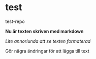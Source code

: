 # test
test-repo

**Nu är texten skriven med markdown**

*Lite annorlunda att se texten formaterad*

Gör några ändringar för att lägga till text
